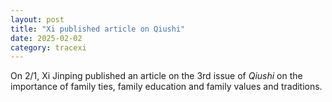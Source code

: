 ```yaml
---
layout: post
title: "Xi published article on Qiushi"
date: 2025-02-02
category: tracexi
---
```


On 2/1, Xi Jinping published an article on the 3rd issue of *Qiushi* on the importance of family ties, family education and family values and traditions.
